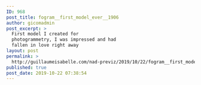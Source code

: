 ```yaml
---
ID: 968
post_title: fogram__first_model_ever__1906
author: gicomadmin
post_excerpt: >
  First model I created for
  photogrammetry, I was impressed and had
  fallen in love right away
layout: post
permalink: >
  http://guillaumeisabelle.com/nad-previz/2019/10/22/fogram__first_model_ever__1906/
published: true
post_date: 2019-10-22 07:38:54
---
```

<!-- wp:more -->

<!--more-->

<!-- /wp:more -->

<!-- wp:block {"ref":983} /-->